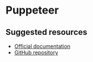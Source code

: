 # Puppeteer

## Suggested resources
- [Official documentation](https://pptr.dev/)
- [GitHub repository](https://github.com/GoogleChrome/puppeteer)
